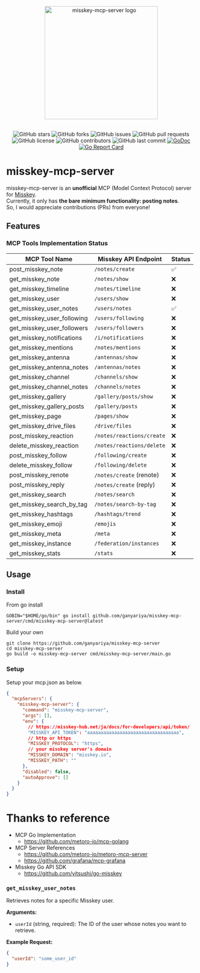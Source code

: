 <div align="center">
    <img src="./docs/images/logo.png" height="300" alt="misskey-mcp-server logo">
</div>
<br/>
<div align="center">

![GitHub stars](https://img.shields.io/github/stars/ganyariya/misskey-mcp-server?style=social)
![GitHub forks](https://img.shields.io/github/forks/ganyariya/misskey-mcp-server?style=social)
![GitHub issues](https://img.shields.io/github/issues/ganyariya/misskey-mcp-server)
![GitHub pull requests](https://img.shields.io/github/issues-pr/ganyariya/misskey-mcp-server)
![GitHub license](https://img.shields.io/github/license/ganyariya/misskey-mcp-server)
![GitHub contributors](https://img.shields.io/github/contributors/ganyariya/misskey-mcp-server)
![GitHub last commit](https://img.shields.io/github/last-commit/ganyariya/misskey-mcp-server)
[![GoDoc](https://pkg.go.dev/badge/github.com/ganyariya/misskey-mcp-server.svg)](https://pkg.go.dev/github.com/ganyariya/misskey-mcp-server)
[![Go Report Card](https://goreportcard.com/badge/github.com/ganyariya/misskey-mcp-server)](https://goreportcard.com/report/github.com/ganyariya/misskey-mcp-server)

</div>

# misskey-mcp-server

misskey-mcp-server is an **unofficial** MCP (Model Context Protocol) server for [Misskey](https://misskey-hub.net/).   
Currently, it only has **the bare minimum functionality: posting notes**.   
So, I would appreciate contributions (PRs) from everyone!

## Features

### MCP Tools Implementation Status

| MCP Tool Name | Misskey API Endpoint | Status |
|--------------|---------------------|---------|
| post_misskey_note | `/notes/create` | ✅ |
| get_misskey_note | `/notes/show` | ❌ |
| get_misskey_timeline | `/notes/timeline` | ❌ |
| get_misskey_user | `/users/show` | ❌ |
| get_misskey_user_notes | `/users/notes` | ✅ |
| get_misskey_user_following | `/users/following` | ❌ |
| get_misskey_user_followers | `/users/followers` | ❌ |
| get_misskey_notifications | `/i/notifications` | ❌ |
| get_misskey_mentions | `/notes/mentions` | ❌ |
| get_misskey_antenna | `/antennas/show` | ❌ |
| get_misskey_antenna_notes | `/antennas/notes` | ❌ |
| get_misskey_channel | `/channels/show` | ❌ |
| get_misskey_channel_notes | `/channels/notes` | ❌ |
| get_misskey_gallery | `/gallery/posts/show` | ❌ |
| get_misskey_gallery_posts | `/gallery/posts` | ❌ |
| get_misskey_page | `/pages/show` | ❌ |
| get_misskey_drive_files | `/drive/files` | ❌ |
| post_misskey_reaction | `/notes/reactions/create` | ❌ |
| delete_misskey_reaction | `/notes/reactions/delete` | ❌ |
| post_misskey_follow | `/following/create` | ❌ |
| delete_misskey_follow | `/following/delete` | ❌ |
| post_misskey_renote | `/notes/create` (renote) | ❌ |
| post_misskey_reply | `/notes/create` (reply) | ❌ |
| get_misskey_search | `/notes/search` | ❌ |
| get_misskey_search_by_tag | `/notes/search-by-tag` | ❌ |
| get_misskey_hashtags | `/hashtags/trend` | ❌ |
| get_misskey_emoji | `/emojis` | ❌ |
| get_misskey_meta | `/meta` | ❌ |
| get_misskey_instance | `/federation/instances` | ❌ |
| get_misskey_stats | `/stats` | ❌ |

## Usage

### Install

From go install

```shell
GOBIN="$HOME/go/bin" go install github.com/ganyariya/misskey-mcp-server/cmd/misskey-mcp-server@latest
```

Build your own

```shell
git clone https://github.com/ganyariya/misskey-mcp-server
cd misskey-mcp-server
go build -o misskey-mcp-server cmd/misskey-mcp-server/main.go
```

### Setup

Setup your mcp.json as below.

```json
{
  "mcpServers": {
    "misskey-mcp-server": {
      "command": "misskey-mcp-server",
      "args": [],
      "env": {
        // https://misskey-hub.net/ja/docs/for-developers/api/token/
        "MISSKEY_API_TOKEN": "aaaaaaaaaaaaaaaaaaaaaaaaaaaaaaaaaa",
        // http or https
        "MISSKEY_PROTOCOL": "https",
        // your misskey server's domain
        "MISSKEY_DOMAIN": "misskey.io", 
        "MISSKEY_PATH": ""
      },
      "disabled": false,
      "autoApprove": []
    }
  }
}
```

# Thanks to reference

- MCP Go Implementation
  - https://github.com/metoro-io/mcp-golang
- MCP Server References
  - https://github.com/metoro-io/metoro-mcp-server
  - https://github.com/grafana/mcp-grafana
- Misskey Go API SDK
  - https://github.com/yitsushi/go-misskey

### `get_misskey_user_notes`

Retrieves notes for a specific Misskey user.

**Arguments:**

- `userId` (string, required): The ID of the user whose notes you want to retrieve.

**Example Request:**
```json
{
  "userId": "some_user_id"
}
```
